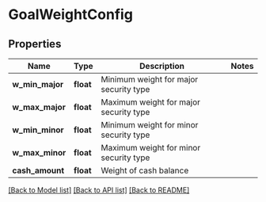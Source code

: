 # GoalWeightConfig

## Properties
Name | Type | Description | Notes
------------ | ------------- | ------------- | -------------
**w_min_major** | **float** | Minimum weight for major security type | 
**w_max_major** | **float** | Maximum weight for major security type | 
**w_min_minor** | **float** | Minimum weight for minor security type | 
**w_max_minor** | **float** | Maximum weight for minor security type | 
**cash_amount** | **float** | Weight of cash balance | 

[[Back to Model list]](../README.md#documentation-for-models) [[Back to API list]](../README.md#documentation-for-api-endpoints) [[Back to README]](../README.md)


